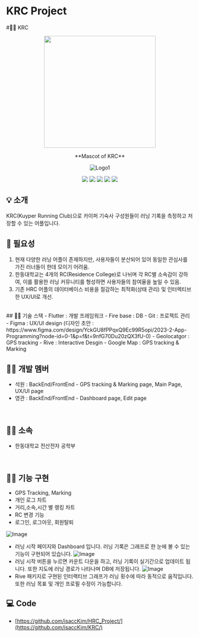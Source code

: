 # KRC Project

#🏃‍♂️  KRC

<div align="center">
<p align="center"><img src="https://github.com/user-attachments/assets/c7a62dce-7a82-421e-8b95-b6a61bd1522e" height="300px" width="300px"></p>
**Mascot of KRC**

![Logo1](https://user-images.githubusercontent.com/98035984/179438786-c614ae0c-8f51-4a95-89bf-51da51499473.png)


 <img src="https://img.shields.io/badge/Flutter-02569B?style=for-the-badge&logo=Flutter&logoColor=white"/>
  <img src="https://img.shields.io/badge/Firebase-FFFF00?style=flat-square&logo=Firebase&logoColor="white"/>
 <imgsrc="https://img.shields.io/badge/GitHub-181717?style=flat-square&logo=GitHub&logoColor="white"/>
 <img src="https://img.shields.io/badge/VisualStudioCode-007ACC?style=flat-square&logo=VisualStudioCode&logoColor="white"/>
 <img src="https://img.shields.io/badge/KakaoTalk-FFFF00?style=flat-square&logo=KakaoTalk&logoColor="white"/>
 <img src="https://img.shields.io/badge/Markdown-000000?style=flat-square&logo=Markdown&logoColor="white"/>

</div>

## :bulb: 소개
KRC(Kuyper Running Club)으로 카이퍼 기숙사 구성원들이 러닝 기록을 측정하고 저장할 수 있는 어플입니다.


## :memo: 필요성
1. 현재 다양한 러닝 어플이 존재하지만, 사용자들이 분산되어 있어 동일한 관심사를 가진 러너들이 한데 모이기 어려움.
2. 한동대학교는 4개의 RC(Residence College)로 나뉘며 각 RC별 소속감이 강하여, 이를 활용한 러닝 커뮤니티를 형성하면 사용자들의 참여율을 높일 수 있음.
3. 기존 HRC 어플의 데이터베이스 비용을 절감하는 최적화(상태 관리) 및 인터렉티브한 UX/UI로 개선.



<br/>
## 🏃‍♂️ 기술 스택
 - Flutter : 개발 프레임워크
 - Fire base : DB 
 - Git : 프로젝트 관리
 - Figma : UX/UI design (디자인 초안 : https://www.figma.com/design/YckGU8fPPqxQ9Ec99R5opi/2023-2-App-Programming?node-id=0-1&p=f&t=9nfG70Du20zQX3fU-0) 
 - Geolocatgor : GPS tracking
 - Rive : Interactive Desgin
 - Google Map : GPS tracking & Marking
  
## 🏃‍♂️ 개발 멤버 
 - 석원 : BackEnd/FrontEnd - GPS tracking & Marking page, Main Page, UX/UI page
 - 영관 : BackEnd/FrontEnd - Dashboard page, Edit page

<br/>

## 🏃‍♂️ 소속
  - 한동대학교 전산전자 공학부

<br/>

## 🏃‍♂️ 기능 구현                                                                                                        
- GPS Tracking, Marking
- 개인 로그 차트 
- 거리,소속,시간 별 랭킹 차트
- RC 변경 기능
- 로그인, 로그아웃, 회원탈퇴 

![Image](https://github.com/user-attachments/assets/a7f3eeac-f50d-44cd-946b-5261be1a5ff6)
- 러닝 시작 페이지와 Dashboard 입니다. 러닝 기록은 그래프로 한 눈에 볼 수 있는 기능이 구현되어 있습니다.
![Image](https://github.com/user-attachments/assets/79dc536f-8692-470c-baa9-ae671d13d022)
- 러닝 시작 버튼을 누르면 카운트 다운을 하고, 러닝 기록이 실기간으로 업데이트 됩니다. 또한 지도에 러닝 경로가 나타나며 DB에 저장됩니다.
![Image](https://github.com/user-attachments/assets/6642b025-38e6-4406-a195-c8715b096eff)
- Rive 패키지로 구현된 인터랙티브 그래프가 러닝 횟수에 따라 동적으로 움직입니다. 또한 러닝 목표 및 개인 프로필 수정이 가능합니다.



## 💻 Code
- [https://github.com/isaccKim/HRC_Project/](https://github.com/isaccKim/KRC/)
